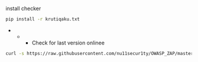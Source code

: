 install checker
```bash
pip install -r krutiqaku.txt
```
- - - Check for last version onlinee
```bash 
curl -s https://raw.githubusercontent.com/nu11secur1ty/OWASP_ZAP/master/Check_Version/owaspver.py | python3
```
